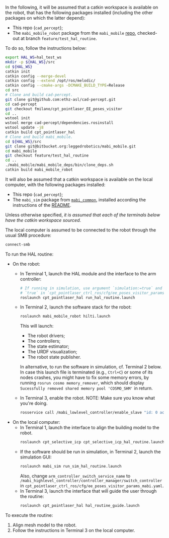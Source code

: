 In the following, it will be assumed that a catkin workspace is available on the robot, that has the following packages installed (including the other packages on which the latter depend):
- This repo (`cad_percept`);
- The `mabi_mobile_robot` package from the `mabi_mobile` [repo](https://bitbucket.org/leggedrobotics/mabi_mobile/src/93e2ca550ebac4e64bb3330583959e7a88575aea/?at=feature%2Ftest_hal_routine), checked-out at branch `feature/test_hal_routine`.

To do so, follow the instructions below:
```bash
export HAL_WS=hal_test_ws
mkdir -p ${HAL_WS}/src
cd ${HAL_WS}
catkin init
catkin config --merge-devel
catkin config --extend /opt/ros/melodic/
catkin config --cmake-args -DCMAKE_BUILD_TYPE=Release
cd src
# Clone and build cad-percept.
git clone git@github.com:ethz-asl/cad-percept.git
cd cad-percept
git checkout fmilano/cpt_pointlaser_EE_poses_visitor
cd ..
wstool init
wstool merge cad-percept/dependencies.rosinstall
wstool update -j8
catkin build cpt_pointlaser_hal
# Clone and build mabi_mobile.
cd ${HAL_WS}/src
git clone git@bitbucket.org:leggedrobotics/mabi_mobile.git
cd mabi_mobile
git checkout feature/test_hal_routine
cd ..
./mabi_mobile/mabi_mobile_deps/bin/clone_deps.sh
catkin build mabi_mobile_robot
```

It will also be assumed that a catkin workspace is available on the local computer, with the following packages installed:
- This repo (`cad_percept`);
- The `mabi_sim` package from [`mabi_common`](https://bitbucket.org/leggedrobotics/mabi_common), installed according the instructions of the [README](https://bitbucket.org/leggedrobotics/mabi_common/src/master/README.md).


Unless otherwise specified, *it is assumed that each of the terminals below have the catkin workspace sourced*.

The local computer is assumed to be connected to the robot through the usual SMB procedure:
```bash
connect-smb
```

To run the HAL routine:
- On the robot:
  - In Terminal 1, launch the HAL module and the interface to the arm controller:
    ```bash
    # If running in simulation, use argument `simulation:=true` and set the parameter `simulation_mode` to
    # `true` in `cpt_pointlaser_ctrl_ros/cfg/ee_poses_visitor_params_mabi.yaml`.
    roslaunch cpt_pointlaser_hal run_hal_routine.launch
    ```
  - In Terminal 2, launch the software stack for the robot:
    ```bash
    roslaunch mabi_mobile_robot hilti.launch
    ```
    This will launch:
    - The robot drivers;
    - The controllers;
    - The state estimator;
    - The URDF visualization;
    - The robot state publisher.

    In alternative, to run the software in simulation, cf. Terminal 2 below.
    In case this launch file is terminated (e.g., `Ctrl+C`) or some of its nodes crashes, you might have to fix some memory errors, by running `rosrun cosmo memory_remover`, which should display `Sucessfully removed shared memory pool 'COSMO_SHM'` in return.
  - In Terminal 3, enable the robot. NOTE: Make sure you know what you're doing.
    ```bash
    rosservice call /mabi_lowlevel_controller/enable_slave "id: 0 action: 1"
    ```
- On the local computer:
  - In Terminal 1, launch the interface to align the building model to the robot.
    ```bash
    roslaunch cpt_selective_icp cpt_selective_icp_hal_routine.launch
    ```
  - If the software should be run in simulation, in Terminal 2, launch the simulation GUI:
    ```bash
    roslaunch mabi_sim run_sim_hal_routine.launch
    ```
    Also, change `arm_controller_switch_service_name` to `/mabi_highlevel_controller/controller_manager/switch_controller` in `cpt_pointlaser_ctrl_ros/cfg/ee_poses_visitor_params_mabi.yaml`.
  - In Terminal 3, launch the interface that will guide the user through the routine:
    ```bash
    roslaunch cpt_pointlaser_hal hal_routine_guide.launch
    ```

To execute the routine:
1. Align mesh model to the robot.
2. Follow the instructions in Terminal 3 on the local computer.
